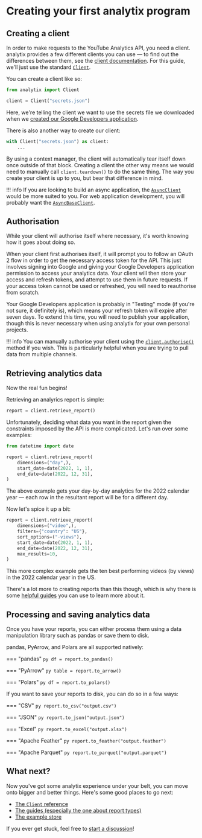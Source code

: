 # Creating your first analytix program

## Creating a client

In order to make requests to the YouTube Analytics API, you need a client.
analytix provides a few different clients you can use — to find out the differences between them, see the [client documentation](../reference/client.md).
For this guide, we'll just use the standard [`Client`](../reference/client.md#analytix.client.Client).

You can create a client like so:

```py
from analytix import Client

client = Client("secrets.json")
```

Here, we're telling the client we want to use the secrets file we downloaded when we [created our Google Developers application](./googleapp.md).

There is also another way to create our client:

```py
with Client("secrets.json") as client:
    ...
```

By using a context manager, the client will automatically tear itself down once outside of that block.
Creating a client the other way means we would need to manually call `client.teardown()` to do the same thing.
The way you create your client is up to you, but bear that difference in mind.

!!! info
    If you are looking to build an async application, the [`AsyncClient`](../reference/client.md#analytix.client.AsyncClient) would be more suited to you.
    For web application development, you will probably want the [`AsyncBaseClient`](../reference/client.md#analytix.client.AsyncBaseClient).

## Authorisation

While your client will authorise itself where necessary, it's worth knowing how it goes about doing so.

When your client first authorises itself, it will prompt you to follow an OAuth 2 flow in order to get the necessary access token for the API.
This just involves signing into Google and giving your Google Developers application permission to access your analytics data.
Your client will then store your access and refresh tokens, and attempt to use them in future requests.
If your access token cannot be used or refreshed, you will need to reauthorise from scratch.

Your Google Developers application is probably in "Testing" mode (if you're not sure, it definitely is), which means your refresh token will expire after seven days.
To extend this time, you will need to publish your application, though this is never necessary when using analytix for your own personal projects.

!!! info
    You can manually authorise your client using the [`client.authorise()`](../reference/client.md#analytix.client.Client.authorise) method if you wish. This is particularly helpful when you are trying to pull data from multiple channels.

## Retrieving analytics data

Now the real fun begins!

Retrieving an analyrics report is simple:

```py
report = client.retrieve_report()
```

Unfortunately, deciding what data you want in the report given the constraints imposed by the API is more complicated.
Let's run over some examples:

```py
from datetime import date

report = client.retrieve_report(
    dimensions=("day",),
    start_date=date(2022, 1, 1),
    end_date=date(2022, 12, 31),
)
```

The above example gets your day-by-day analytics for the 2022 calendar year — each row in the resultant report will be for a different day.

Now let's spice it up a bit:

```py
report = client.retrieve_report(
    dimensions=("video",),
    filters={"country": "US"},
    sort_options=("-views"),
    start_date=date(2022, 1, 1),
    end_date=date(2022, 12, 31),
    max_results=10,
)
```

This more complex example gets the ten best performing videos (by views) in the 2022 calendar year in the US.

There's a lot more to creating reports than this though, which is why there is some [helpful guides](../guides/dimensions.md) you can use to learn more about it.

## Processing and saving analytics data

Once you have your reports, you can either process them using a data manipulation library such as pandas or save them to disk.

pandas, PyArrow, and Polars are all supported natively:

=== "pandas"
    ```py
    df = report.to_pandas()
    ```

=== "PyArrow"
    ```py
    table = report.to_arrow()
    ```

=== "Polars"
    ```py
    df = report.to_polars()
    ```

If you want to save your reports to disk, you can do so in a few ways:

=== "CSV"
    ```py
    report.to_csv("output.csv")
    ```

=== "JSON"
    ```py
    report.to_json("output.json")
    ```

=== "Excel"
    ```py
    report.to_excel("output.xlsx")
    ```

=== "Apache Feather"
    ```py
    report.to_feather("output.feather")
    ```

=== "Apache Parquet"
    ```py
    report.to_parquet("output.parquet")
    ```

## What next?

Now you've got some analytix experience under your belt, you can move onto bigger and better things.
Here's some good places to go next:

* [The `Client` reference](../reference/client.md#analytix.client.Client)
* [The guides (especially the one about report types)](../guides/report-types.md)
* [The example store](https://github.com/parafoxia/analytix/tree/main/examples)

If you ever get stuck, feel free to [start a discussion](https://github.com/parafoxia/analytix/discussions)!
